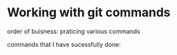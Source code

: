 # Working with git commands 

order of buisness: praticing various commands 

commands that I have sucessfully done:
